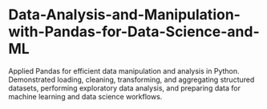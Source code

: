 # Data-Analysis-and-Manipulation-with-Pandas-for-Data-Science-and-ML
Applied Pandas for efficient data manipulation and analysis in Python. Demonstrated loading, cleaning, transforming, and aggregating structured datasets, performing exploratory data analysis, and preparing data for machine learning and data science workflows.
